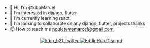 - 👋 Hi, I’m @kiboMarcel
- 👀 I’m interested in django, flutter
- 🌱 I’m currently learning react,
- 💞️ I’m looking to collaborate on any django, flutter, projects thanks
- 📫 How to reach me nouletamemarcel@gmail.com


<p align="center">
  <a href="http://twitter.com/kibo_b31">
    <img src="https://img.shields.io/twitter/follow/eddiejaoude?label=Twitter&logo=twitter&style=for-the-badge&color=blue" alt="kibo_b31 Twitter"/>
  </a>
  <a href="https://discord.com/invite/jZQs6Wu">
    <img src="https://img.shields.io/discord/699608417039286293?logo=discord&style=for-the-badge&color=blue" alt="EddieHub Discord"/>
  </a>

</p>

